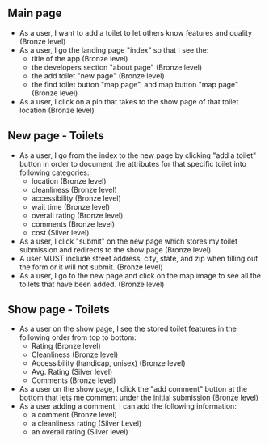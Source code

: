 ## Main page
* As a user, I want to add a toilet to let others know features and quality (Bronze level)
* As a user, I go the landing page "index" so that I see the:
  * title of the app (Bronze level)
  * the developers section "about page" (Bronze level)
  * the add toilet "new page" (Bronze level)
  * the find toilet button "map page", and map button "map page" (Bronze level)
* As a user, I click on a pin that takes to the show page of that toilet location (Bronze level)

## New page - Toilets
* As a user, I go from the index to the new page by clicking "add a toilet" button in order to document the attributes for that specific toilet into following categories:
  * location (Bronze level)
  * cleanliness (Bronze level)
  * accessibility (Bronze level)
  * wait time (Bronze level)
  * overall rating (Bronze level)
  * comments (Bronze level)
  * cost (Silver level)
* As a user, I click "submit" on the new page which stores my toilet submission and redirects to the show page (Bronze level)
* A user MUST include street address, city, state, and zip when filling out the form or it will not submit. (Bronze level)
* As a user, I go to the new page and click on the map image to see all the toilets that have been added. (Bronze level)

## Show page - Toilets
* As a user on the show page, I see the stored toilet features in the following order from top to bottom:
  * Rating (Bronze level)
  * Cleanliness (Bronze level)
  * Accessibility (handicap, unisex) (Bronze level)
  * Avg. Rating (Silver level)
  * Comments (Bronze level)
* As a user on the show page, I click the "add comment" button at the bottom that lets me comment under the initial submission (Bronze level)
* As a user adding a comment, I can add the following information:
  * a comment (Bronze level)
  * a cleanliness rating (Silver Level)
  * an overall rating (Silver level)
